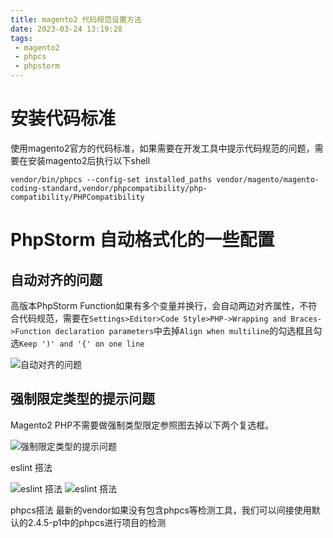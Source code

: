 ```yaml
---
title: magento2 代码规范设置方法
date: 2023-03-24 13:19:28
tags:
 - magento2
 - phpcs
 - phpstorm
---
```

# 安装代码标准
使用magento2官方的代码标准，如果需要在开发工具中提示代码规范的问题，需要在安装magento2后执行以下shell
```shell
vendor/bin/phpcs --config-set installed_paths vendor/magento/magento-coding-standard,vendor/phpcompatibility/php-compatibility/PHPCompatibility
```
# PhpStorm 自动格式化的一些配置

## 自动对齐的问题
高版本PhpStorm Function如果有多个变量并换行，会自动两边对齐属性，不符合代码规范，需要在`Settings>Editor>Code Style>PHP->Wrapping and Braces->Function declaration parameters`中去掉`Align when multiline`的勾选框且勾选`Keep ')' and '{' on one line`

![自动对齐的问题](/images/强类型提示的问题.png)

## 强制限定类型的提示问题
Magento2 PHP不需要做强制类型限定参照图去掉以下两个复选框。

![强制限定类型的提示问题](/images/强类型提示的问题.png)

eslint 搭法

![eslint 搭法](/images/eslint-1.png)
![eslint 搭法](/images/eslint-2.png)

phpcs搭法
最新的vendor如果没有包含phpcs等检测工具，我们可以间接使用默认的2.4.5-p1中的phpcs进行项目的检测